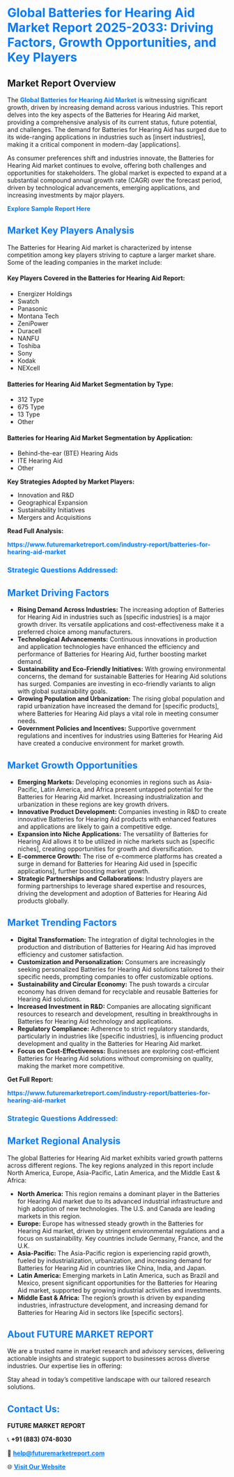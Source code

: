 <h1 style="color: #007BFF;">Global Batteries for Hearing Aid Market Report 2025-2033: Driving Factors, Growth Opportunities, and Key Players</h1>

<section id="overview">
<h2>Market Report Overview</h2>
<p>The <a href="https://www.futuremarketreport.com/industry-report/batteries-for-hearing-aid-market" style="color: #007BFF; text-decoration: none;"><strong>Global Batteries for Hearing Aid Market</strong></a> is witnessing significant growth, driven by increasing demand across various industries. This report delves into the key aspects of the Batteries for Hearing Aid market, providing a comprehensive analysis of its current status, future potential, and challenges. The demand for Batteries for Hearing Aid has surged due to its wide-ranging applications in industries such as [insert industries], making it a critical component in modern-day [applications].</p>
<p>As consumer preferences shift and industries innovate, the Batteries for Hearing Aid market continues to evolve, offering both challenges and opportunities for stakeholders. The global market is expected to expand at a substantial compound annual growth rate (CAGR) over the forecast period, driven by technological advancements, emerging applications, and increasing investments by major players.</p>
</section>

<section id="overview">
<p><a href="https://www.futuremarketreport.com/request-sample/reportId=78570" style="color: #007BFF; text-decoration: none;"><strong>Explore Sample Report Here</strong></a></p>
</section>

<section id="key-players">
<h2 style="color: #007BFF;">Market Key Players Analysis</h2>
<p>The Batteries for Hearing Aid market is characterized by intense competition among key players striving to capture a larger market share. Some of the leading companies in the market include:</p>
<h4>Key Players Covered in the Batteries for Hearing Aid Report:</h4>
<ul><li>Energizer Holdings</li><li>Swatch</li><li>Panasonic</li><li>Montana Tech</li><li>ZeniPower</li><li>Duracell</li><li>NANFU</li><li>Toshiba</li><li>Sony</li><li>Kodak</li><li>NEXcell</li></ul>
<h4>Batteries for Hearing Aid Market Segmentation by Type:</h4>
<ul><li>312 Type</li><li>675 Type</li><li>13 Type</li><li>Other</li></ul>

<h4>Batteries for Hearing Aid Market Segmentation by Application:</h4>
<ul><li>Behind-the-ear (BTE) Hearing Aids</li><li>ITE Hearing Aid</li><li>Other</li></ul>
<p><strong>Key Strategies Adopted by Market Players:</strong></p>
<ul>
<li>Innovation and R&D</li>
<li>Geographical Expansion</li>
<li>Sustainability Initiatives</li>
<li>Mergers and Acquisitions</li>
</ul>
</section>

<section>
<p><strong>Read Full Analysis: </strong></p><a href="https://www.futuremarketreport.com/industry-report/batteries-for-hearing-aid-market" style="color: #007BFF; text-decoration: none;"><strong>https://www.futuremarketreport.com/industry-report/batteries-for-hearing-aid-market</strong></a>
<h3 style="color: #007BFF;">Strategic Questions Addressed:</h3>
</section>

<section id="driving-factors">
<h2 style="color: #007BFF;">Market Driving Factors</h2>
<ul>
<li><strong>Rising Demand Across Industries:</strong> The increasing adoption of Batteries for Hearing Aid in industries such as [specific industries] is a major growth driver. Its versatile applications and cost-effectiveness make it a preferred choice among manufacturers.</li>
<li><strong>Technological Advancements:</strong> Continuous innovations in production and application technologies have enhanced the efficiency and performance of Batteries for Hearing Aid, further boosting market demand.</li>
<li><strong>Sustainability and Eco-Friendly Initiatives:</strong> With growing environmental concerns, the demand for sustainable Batteries for Hearing Aid solutions has surged. Companies are investing in eco-friendly variants to align with global sustainability goals.</li>
<li><strong>Growing Population and Urbanization:</strong> The rising global population and rapid urbanization have increased the demand for [specific products], where Batteries for Hearing Aid plays a vital role in meeting consumer needs.</li>
<li><strong>Government Policies and Incentives:</strong> Supportive government regulations and incentives for industries using Batteries for Hearing Aid have created a conducive environment for market growth.</li>
</ul>
</section>

<section id="growth-opportunities">
<h2 style="color: #007BFF;">Market Growth Opportunities</h2>
<ul>
<li><strong>Emerging Markets:</strong> Developing economies in regions such as Asia-Pacific, Latin America, and Africa present untapped potential for the Batteries for Hearing Aid market. Increasing industrialization and urbanization in these regions are key growth drivers.</li>
<li><strong>Innovative Product Development:</strong> Companies investing in R&D to create innovative Batteries for Hearing Aid products with enhanced features and applications are likely to gain a competitive edge.</li>
<li><strong>Expansion into Niche Applications:</strong> The versatility of Batteries for Hearing Aid allows it to be utilized in niche markets such as [specific niches], creating opportunities for growth and diversification.</li>
<li><strong>E-commerce Growth:</strong> The rise of e-commerce platforms has created a surge in demand for Batteries for Hearing Aid used in [specific applications], further boosting market growth.</li>
<li><strong>Strategic Partnerships and Collaborations:</strong> Industry players are forming partnerships to leverage shared expertise and resources, driving the development and adoption of Batteries for Hearing Aid products globally.</li>
</ul>
</section>

<section id="trending-factors">
<h2 style="color: #007BFF;">Market Trending Factors</h2>
<ul>
<li><strong>Digital Transformation:</strong> The integration of digital technologies in the production and distribution of Batteries for Hearing Aid has improved efficiency and customer satisfaction.</li>
<li><strong>Customization and Personalization:</strong> Consumers are increasingly seeking personalized Batteries for Hearing Aid solutions tailored to their specific needs, prompting companies to offer customizable options.</li>
<li><strong>Sustainability and Circular Economy:</strong> The push towards a circular economy has driven demand for recyclable and reusable Batteries for Hearing Aid solutions.</li>
<li><strong>Increased Investment in R&D:</strong> Companies are allocating significant resources to research and development, resulting in breakthroughs in Batteries for Hearing Aid technology and applications.</li>
<li><strong>Regulatory Compliance:</strong> Adherence to strict regulatory standards, particularly in industries like [specific industries], is influencing product development and quality in the Batteries for Hearing Aid market.</li>
<li><strong>Focus on Cost-Effectiveness:</strong> Businesses are exploring cost-efficient Batteries for Hearing Aid solutions without compromising on quality, making the market more competitive.</li>
</ul>
</section>

<section>
<p><strong>Get Full Report: </strong></p><a href="https://www.futuremarketreport.com/industry-report/batteries-for-hearing-aid-market" style="color: #007BFF; text-decoration: none;"><strong>https://www.futuremarketreport.com/industry-report/batteries-for-hearing-aid-market</strong></a>
<h3 style="color: #007BFF;">Strategic Questions Addressed:</h3>
</section>


<section id="regional-analysis">
<h2 style="color: #007BFF;">Market Regional Analysis</h2>
<p>The global Batteries for Hearing Aid market exhibits varied growth patterns across different regions. The key regions analyzed in this report include North America, Europe, Asia-Pacific, Latin America, and the Middle East & Africa:</p>
<ul>
<li><strong>North America:</strong> This region remains a dominant player in the Batteries for Hearing Aid market due to its advanced industrial infrastructure and high adoption of new technologies. The U.S. and Canada are leading markets in this region.</li>
<li><strong>Europe:</strong> Europe has witnessed steady growth in the Batteries for Hearing Aid market, driven by stringent environmental regulations and a focus on sustainability. Key countries include Germany, France, and the U.K.</li>
<li><strong>Asia-Pacific:</strong> The Asia-Pacific region is experiencing rapid growth, fueled by industrialization, urbanization, and increasing demand for Batteries for Hearing Aid in countries like China, India, and Japan.</li>
<li><strong>Latin America:</strong> Emerging markets in Latin America, such as Brazil and Mexico, present significant opportunities for the Batteries for Hearing Aid market, supported by growing industrial activities and investments.</li>
<li><strong>Middle East & Africa:</strong> The region’s growth is driven by expanding industries, infrastructure development, and increasing demand for Batteries for Hearing Aid in sectors like [specific sectors].</li>
</ul>
</section>

<footer>
<h2 style="color: #007BFF;">About FUTURE MARKET REPORT</h2>
<p>We are a trusted name in market research and advisory services, delivering actionable insights and strategic support to businesses across diverse industries. Our expertise lies in offering:</p>

<p>Stay ahead in today’s competitive landscape with our tailored research solutions.</p>

<h2 style="color: #007BFF;">Contact Us:</h2>
<p><strong>FUTURE MARKET REPORT</strong></p>
<p>📞 <strong>+91 (883) 074-8030</strong></p>
<p>📧 <strong><a href="mailto:help@futuremarketreport.com" style="color: #007BFF;">help@futuremarketreport.com</a></strong></p>
<p>🌐 <strong><a href="https://www.futuremarketreport.com/" style="color: #007BFF;">Visit Our Website</a></strong></p>
</footer>